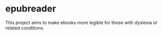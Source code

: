 # epubreader
 
This project aims to make ebooks more legible for those with dyslexia or related conditions.

